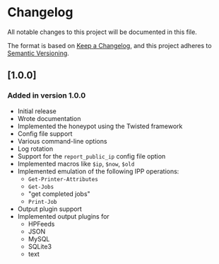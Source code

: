 # Changelog

All notable changes to this project will be documented in this file.

The format is based on [Keep a Changelog](https://keepachangelog.com/en/1.0.0/),
and this project adheres to [Semantic Versioning](https://semver.org/spec/v2.0.0.html).

## [1.0.0]

### Added in version 1.0.0

* Initial release
* Wrote documentation
* Implemented the honeypot using the Twisted framework
* Config file support
* Various command-line options
* Log rotation
* Support for the `report_public_ip` config file option
* Implemented macros like `$ip`, `$now`, `$old`
* Implemented emulation of the following IPP operations:
  * `Get-Printer-Attributes`
  * `Get-Jobs`
  * "get completed jobs"
  * `Print-Job`
* Output plugin support
* Implemented output plugins for
  * HPFeeds
  * JSON
  * MySQL
  * SQLite3
  * text

